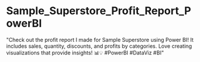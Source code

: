 # Sample_Superstore_Profit_Report_PowerBI
"Check out the profit report I made for Sample Superstore using Power BI! It includes sales, quantity, discounts, and profits by categories. Love creating visualizations that provide insights! 📊💡 #PowerBI #DataViz #BI"
